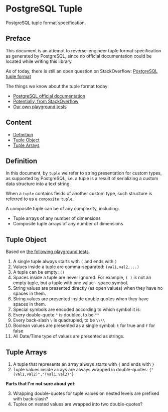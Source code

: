 # PostgreSQL Tuple

PostgreSQL tuple format specification.

## Preface

This document is an attempt to reverse-engineer tuple format specification as generated by PostgreSQL,
since no official documentation could be located while writing this library.

As of today, there is still an open question on StackOverflow: [PostgreSQL tuple format](http://stackoverflow.com/questions/39520517/postgresql-tuple-format)

The things we know about the tuple format today:

* [PostgreSQL official documentation](https://www.postgresql.org/docs/9.6/static/rowtypes.html)
* [Potentially, from StackOverflow](http://stackoverflow.com/questions/39520517/postgresql-tuple-format)
* [Our own playground tests](playground.md)

## Content

* [Definition](#definition)
* [Tuple Object](#tuple-object)
* [Tuple Arrays](#tuple-array)

## Definition

In this document, by `tuple` we refer to string presentation for custom types, as supported by PostgreSQL,
i.e. a tuple is a result of serializing a custom data structure into a text string. 

When a `tuple` contains fields of another custom type, such structure is referred to as a `composite tuple`. 

A composite tuple can be of any complexity, including:

* Tuple arrays of any number of dimensions
* Composite tuple arrays of any number of dimensions

## Tuple Object

Based on [the following playground tests](playground.md).

1. A single tuple always starts with `(` and ends with `)`
2. Values inside a tuple are comma-separated: `(val1,val2,...)`
3. A tuple can be empty: `()`
4. Spaces inside a tuple are never ignored. For example, `( )` is not an empty tuple, but a tuple with one value - space symbol.
5. String values are presented directly (as open values) when they have no spaces in them.
6. String values are presented inside double quotes when they have spaces in them.
7. Special symbols are encoded according to which symbol it is:
  1. Every double-quote `"` is doubled, to be `""`
  2. Every back-slash `\` is quadrupled, to be `\\\\`
8. Boolean values are presented as a single symbol: `t` for true and `f` for false
9. All Date/Time type of values are presented as strings.

## Tuple Arrays

1. A tuple that represents an array always starts with `{` and ends with `}`
2. Tuple values inside arrays are always wrapped in double-quotes: `{"(val1,val2)","(val1,val2)"}`

**Parts that I'm not sure about yet:**

3. Wrapping double-quotes for tuple values on nested levels are prefixed with back-slash?
4. Tuples on nested values are wrapped into two double-quotes?

